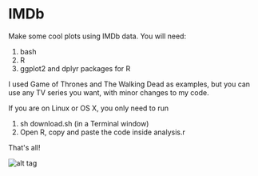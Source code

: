 # IMDb
Make some cool plots using IMDb data. You will need:

1. bash
2. R
3. ggplot2 and dplyr packages for R
 
I used Game of Thrones and The Walking Dead as examples, but you can use any TV series you want, with minor changes to my code.

If you are on Linux or OS X, you only need to run

1. sh download.sh (in a Terminal window)
2. Open R, copy and paste the code inside analysis.r

That's all!

![alt tag](https://raw.githubusercontent.com/mnunes/IMDb/got.png)
